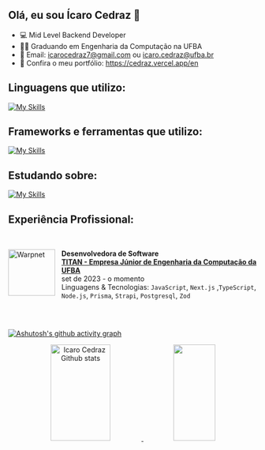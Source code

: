 ## Olá, eu sou Ícaro Cedraz 👋

- 💻 Mid Level Backend Developer
- 👨‍🎓 Graduando em Engenharia da Computação na UFBA
- :envelope_with_arrow: Email: icarocedraz7@gmail.com ou icaro.cedraz@ufba.br
- 🔗 Confira o meu portfólio: https://cedraz.vercel.app/en

## Linguagens que utilizo:

[![My Skills](https://skillicons.dev/icons?i=js,ts,html,css,py)](https://skillicons.dev)

## Frameworks e ferramentas que utilizo:

[![My Skills](https://skillicons.dev/icons?i=figma,nextjs,react,materialui,tailwind,docker,nodejs,nestjs,express,postgres,prisma,postman,vscode,git,aws,rabbitmq,redis,discordjs)](https://skillicons.dev)

## Estudando sobre:

[![My Skills](https://skillicons.dev/icons?i=nginx,npm,java)](https://skillicons.dev)

## Experiência Profissional:

<br/>

[<img align="left" height="94px" width="95px" alt="Warpnet" style="padding-right: 10px" src="https://i.postimg.cc/MTVRBN1C/TITAN.png"/>](https://titanci.com.br)
**Desenvolvedora de Software** \
[**TITAN - Empresa Júnior de Engenharia da Computação da UFBA**](https://titanci.com.br)  \
set de 2023 - o momento \
Linguagens & Tecnologias: `JavaScript`, `Next.js` ,`TypeScript`, `Node.js`, `Prisma`, `Strapi`, `Postgresql`, `Zod`
<br/>

##

<br/>

[![Ashutosh's github activity graph](https://github-readme-activity-graph.vercel.app/graph?username=cedraz&theme=react-dark)](https://github.com/cedraz/github-readme-activity-graph)

<div align="center">
  <a href="https://github.com/cedraz">
  <img width="49%" height="195px" src="https://github-readme-stats.vercel.app/api?username=cedraz&show_icons=true&count_private=true&hide_border=true&title_color=ff6e96&icon_color=ff91a4&text_color=c9d1d9&bg_color=0d1117" alt="Icaro Cedraz Github stats" />
    <img width="41%" height="195px" src="https://github-readme-stats.vercel.app/api/top-langs/?username=cedraz&layout=compact&hide_border=true&title_color=ff6e96&text_color=ff91a4&bg_color=0d1117" />
</div>
